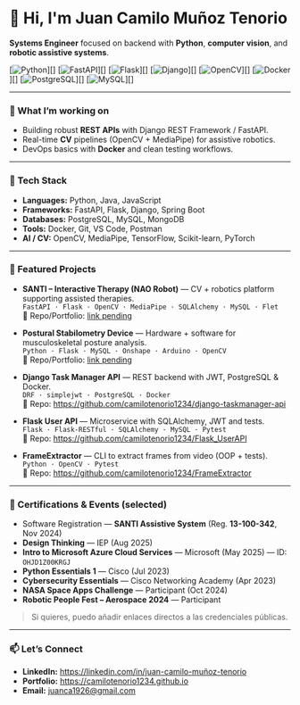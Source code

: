 # 👋 Hi, I'm Juan Camilo Muñoz Tenorio

**Systems Engineer** focused on backend with **Python**, **computer vision**, and **robotic assistive systems**.

[![Python](https://img.shields.io/badge/Python-3776AB)][]
[![FastAPI](https://img.shields.io/badge/FastAPI-009688)][]
[![Flask](https://img.shields.io/badge/Flask-000000)][]
[![Django](https://img.shields.io/badge/Django-092E20)][]
[![OpenCV](https://img.shields.io/badge/OpenCV-5C3EE8)][]
[![Docker](https://img.shields.io/badge/Docker-2496ED)][]
[![PostgreSQL](https://img.shields.io/badge/PostgreSQL-336791)][]
[![MySQL](https://img.shields.io/badge/MySQL-4479A1)][]

[Python]: #
[FastAPI]: #
[Flask]: #
[Django]: #
[OpenCV]: #
[Docker]: #
[PostgreSQL]: #
[MySQL]: #

---

### 🔭 What I’m working on
- Building robust **REST APIs** with Django REST Framework / FastAPI.
- Real-time **CV** pipelines (OpenCV + MediaPipe) for assistive robotics.
- DevOps basics with **Docker** and clean testing workflows.

---

### 🧠 Tech Stack
- **Languages:** Python, Java, JavaScript  
- **Frameworks:** FastAPI, Flask, Django, Spring Boot  
- **Databases:** PostgreSQL, MySQL, MongoDB  
- **Tools:** Docker, Git, VS Code, Postman  
- **AI / CV:** OpenCV, MediaPipe, TensorFlow, Scikit-learn, PyTorch  

---

### 📌 Featured Projects
- **SANTI – Interactive Therapy (NAO Robot)** — CV + robotics platform supporting assisted therapies.  
  `FastAPI · Flask · OpenCV · MediaPipe · SQLAlchemy · MySQL · Flet`  
  🔗 Repo/Portfolio: [link pending](#repo-pendiente)

- **Postural Stabilometry Device** — Hardware + software for musculoskeletal posture analysis.  
  `Python · Flask · MySQL · Onshape · Arduino · OpenCV`  
  🔗 Repo/Portfolio: [link pending](#repo-pendiente)

- **Django Task Manager API** — REST backend with JWT, PostgreSQL & Docker.  
  `DRF · simplejwt · PostgreSQL · Docker`  
  🔗 Repo: https://github.com/camilotenorio1234/django-taskmanager-api

- **Flask User API** — Microservice with SQLAlchemy, JWT and tests.  
  `Flask · Flask-RESTful · SQLAlchemy · MySQL · Pytest`  
  🔗 Repo: https://github.com/camilotenorio1234/Flask_UserAPI

- **FrameExtractor** — CLI to extract frames from video (OOP + tests).  
  `Python · OpenCV · Pytest`  
  🔗 Repo: https://github.com/camilotenorio1234/FrameExtractor

---

### 🏅 Certifications & Events (selected)
- Software Registration — **SANTI Assistive System** (Reg. **13-100-342**, Nov 2024)
- **Design Thinking** — IEP (Aug 2025)
- **Intro to Microsoft Azure Cloud Services** — Microsoft (May 2025) — ID: `OHJD1Z00KRGJ`
- **Python Essentials 1** — Cisco (Jul 2023)
- **Cybersecurity Essentials** — Cisco Networking Academy (Apr 2023)
- **NASA Space Apps Challenge** — Participant (Oct 2024)
- **Robotic People Fest – Aerospace 2024** — Participant

> Si quieres, puedo añadir enlaces directos a las credenciales públicas.

---

### 📫 Let’s Connect
- **LinkedIn:** https://linkedin.com/in/juan-camilo-muñoz-tenorio  
- **Portfolio:** https://camilotenorio1234.github.io  <!-- cámbialo si usas otro -->
- **Email:** juanca1926@gmail.com
